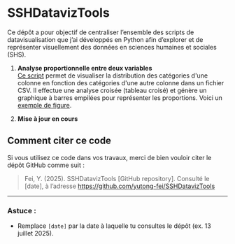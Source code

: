 # SSHDatavizTools

Ce dépôt a pour objectif de centraliser l’ensemble des scripts de datavisualisation que j’ai développés en Python afin d’explorer et de représenter visuellement des données en sciences humaines et sociales (SHS).

1. **Analyse proportionnelle entre deux variables**  
[Ce script](cross_analysis/cross_category_distribution_plot.py) permet de visualiser la distribution des catégories d'une colonne en fonction des catégories d'une autre colonne dans un fichier CSV. Il effectue une analyse croisée (tableau croisé) et génère un graphique à barres empilées pour représenter les proportions. Voici un [exemple de figure](cross_analysis/fig-cross-analysis.png).

2. **Mise à jour en cours** 


## Comment citer ce code

Si vous utilisez ce code dans vos travaux, merci de bien vouloir citer le dépôt GitHub comme suit :

> Fei, Y. (2025). SSHDatavizTools [GitHub repository]. Consulté le [date], à l’adresse https://github.com/yutong-fei/SSHDatavizTools

---

### Astuce :  

- Remplace `[date]` par la date à laquelle tu consultes le dépôt (ex. 13 juillet 2025).  

